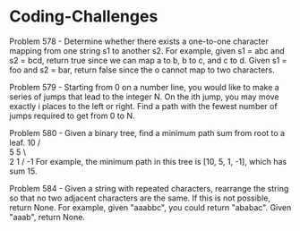 # Coding-Challenges
Problem 578 - Determine whether there exists a one-to-one character mapping from one string s1 to another s2.
  For example, given s1 = abc and s2 = bcd, return true since we can map a to b, b to c, and c to d.
  Given s1 = foo and s2 = bar, return false since the o cannot map to two characters.

Problem 579 - Starting from 0 on a number line, you would like to make a series of jumps that lead to the integer N.
  On the ith jump, you may move exactly i places to the left or right.
  Find a path with the fewest number of jumps required to get from 0 to N.

Problem 580 - Given a binary tree, find a minimum path sum from root to a leaf.
  10
 /  \
5    5
 \     \
   2    1
       /
     -1
For example, the minimum path in this tree is [10, 5, 1, -1], which has sum 15.

Problem 584 - Given a string with repeated characters, rearrange the string so that no two adjacent characters are the same. If this is not possible, return None.
  For example, given "aaabbc", you could return "ababac". Given "aaab", return None.
